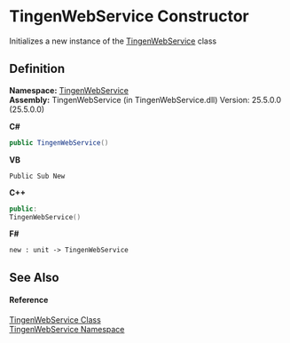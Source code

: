 # TingenWebService Constructor


Initializes a new instance of the <a href="b9974ff2-6494-a384-9c39-7237f2ceed62">TingenWebService</a> class



## Definition
**Namespace:** <a href="0977fdb7-8e05-8e4e-c2b1-40a932a4dfa4">TingenWebService</a>  
**Assembly:** TingenWebService (in TingenWebService.dll) Version: 25.5.0.0 (25.5.0.0)

**C#**
``` C#
public TingenWebService()
```
**VB**
``` VB
Public Sub New
```
**C++**
``` C++
public:
TingenWebService()
```
**F#**
``` F#
new : unit -> TingenWebService
```



## See Also


#### Reference
<a href="b9974ff2-6494-a384-9c39-7237f2ceed62">TingenWebService Class</a>  
<a href="0977fdb7-8e05-8e4e-c2b1-40a932a4dfa4">TingenWebService Namespace</a>  
